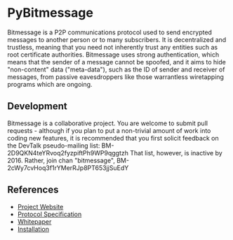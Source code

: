 PyBitmessage
============

Bitmessage is a P2P communications protocol used to send encrypted messages to
another person or to many subscribers. It is decentralized and trustless,
meaning that you need not inherently trust any entities such as root certificate
authorities. Bitmessage uses strong authentication, which means that the sender of a
message cannot be spoofed, and it aims to hide "non-content" data ("meta-data"), 
such as the ID of sender and receiver of messages, from passive eavesdroppers 
like those warrantless wiretapping programs which are ongoing.


Development
----------
Bitmessage is a collaborative project. You are welcome to submit pull requests -
although if you plan to put a non-trivial amount of work into coding new
features, it is recommended that you first solicit feedback on the DevTalk
pseudo-mailing list:            BM-2D9QKN4teYRvoq2fyzpiftPh9WP9qggtzh
That list, however, is inactive by 2016.
Rather, join chan "bitmessage", BM-2cWy7cvHoq3f1rYMerRJp8PT653jjSuEdY


References
----------
* [Project Website](https://bitmessage.org)
* [Protocol Specification](https://bitmessage.org/wiki/Protocol_specification)
* [Whitepaper](https://bitmessage.org/bitmessage.pdf)
* [Installation](https://bitmessage.org/wiki/Compiling_instructions)
